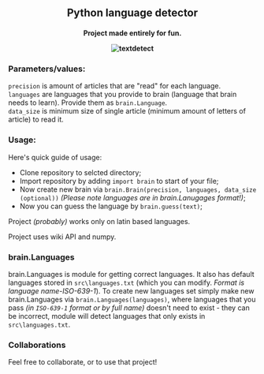 <h2 align="center">
Python language detector
</h2>
<h4 align="center">
Project made entirely for fun.  

![textdetect](https://user-images.githubusercontent.com/20907620/230876982-855a69db-b618-432d-9d3b-3adf86ab0fd7.gif)
</h4>

### Parameters/values:

``precision`` is amount of articles that are "read" for each language.  
``languages`` are languages that you provide to brain (language that brain needs to learn). Provide them as ``brain.Language``.  
``data_size`` is minimum size of single article (minimum amount of letters of article) to read it.  

### Usage:

Here's quick guide of usage:
* Clone repository to selcted directory;
* Import repository by adding ``import brain`` to start of your file;
* Now create new brain via ``brain.Brain(precision, languages, data_size (optional))`` *(Please note languages are in brain.Lanugages format!)*;
* Now you can guess the language by ``brain.guess(text)``;

Project *(probably)* works only on latin based languages.

Project uses wiki API and numpy.


### brain.Languages

brain.Languages is module for getting correct languages. It also has default languages stored in ``src\languages.txt`` (which you can modify. *Format is language name-ISO-639-1*). To create new languages set simply make new brain.Languages via ``brain.Languages(languages)``, where languages that you pass *(in ``ISO-639-1`` format or by full name)* doesn't need to exist - they can be incorrect, module will detect languages that only exists in ``src\languages.txt``.

### Collaborations

Feel free to collaborate, or to use that project!
